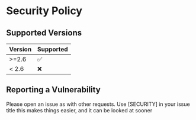 # Security Policy

## Supported Versions

| Version | Supported          |
|---------|--------------------|
| >=2.6   | :white_check_mark: |
| < 2.6   | :x:                |

## Reporting a Vulnerability

Please open an issue as with other requests.
Use [SECURITY] in your issue title this makes things easier, and it can be looked at sooner
